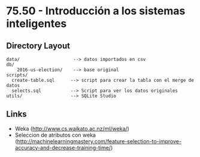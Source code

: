 # 75.50 - Introducción a los sistemas inteligentes

## Directory Layout

```
data/                    --> datos importados en csv
db/
	2016-us-election/	 --> base original
scripts/
  create-table.sql      --> script para crear la tabla con el merge de datos
  selects.sql         	--> Script para ver los datos originales
utils/					--> SQLite Studio
```
## Links

- Weka
(http://www.cs.waikato.ac.nz/ml/weka/)
- Seleccion de atributos con weka 
(http://machinelearningmastery.com/feature-selection-to-improve-accuracy-and-decrease-training-time/)